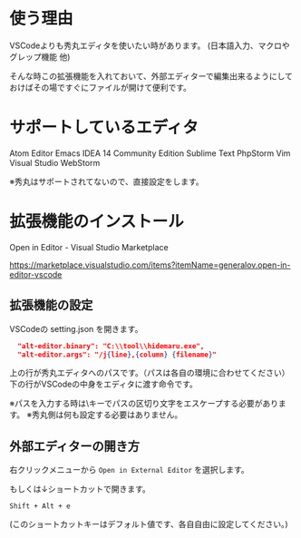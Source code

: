 <!--
title:   VSCodeで編集するよりも、外部エディタで編集したい時の拡張機能 ＞＞＞ 秀丸エディタ 
tags:    OpenInEditor,hidemaruEditor,秀丸エディタ
id:      2148391b298019b1ffec
private: false
-->
# 使う理由

VSCodeよりも秀丸エディタを使いたい時があります。
(日本語入力、マクロやグレップ機能 他)

そんな時この拡張機能を入れておいて、外部エディターで編集出来るようにしておけばその場ですぐにファイルが開けて便利です。



# サポートしているエディタ

Atom Editor
Emacs
IDEA 14 Community Edition
Sublime Text
PhpStorm
Vim
Visual Studio
WebStorm

※秀丸はサポートされてないので、直接設定をします。



# 拡張機能のインストール

Open in Editor - Visual Studio Marketplace

https://marketplace.visualstudio.com/items?itemName=generalov.open-in-editor-vscode



## 拡張機能の設定

VSCodeの setting.json を開きます。

```setting.json
  "alt-editor.binary": "C:\\tool\\hidemaru.exe",
  "alt-editor.args": "/j{line},{column} {filename}"

```

上の行が秀丸エディタへのパスです。（パスは各自の環境に合わせてください）
下の行がVSCodeの中身をエディタに渡す命令です。

※パスを入力する時は\キーでパスの区切り文字をエスケープする必要があります。
※秀丸側は何も設定する必要はありません。



## 外部エディターの開き方

右クリックメニューから
 `Open in External Editor`
を選択します。

もしくは↓ショートカットで開きます。

`Shift + Alt + e`

(このショートカットキーはデフォルト値です、各自自由に設定してください。)
